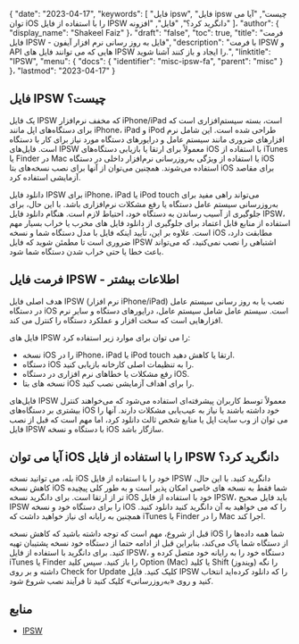 {
  "date": "2023-04-17",
  "keywords": [
"فایل ipsw",
"فایل ipsw چیست",
"آیا می توان iOS را با استفاده از فایل IPSW دانگرید کرد؟",
"فایل",
"افزونه"
]،
  "author": {
    "display_name": "Shakeel Faiz"
}،
  "draft": "false",
  "toc": true,
  "title": "فرمت فایل IPSW - فایل به روز رسانی نرم افزار آیفون",
  "description": "با فرمت IPSW و API هایی که می توانند فایل های IPSW را ایجاد و باز کنند آشنا شوید.",
  "linktitle": "IPSW",
  "menu": {
    "docs": {
      "identifier": "misc-ipsw-fa",
      "parent": "misc"
}
}،
  "lastmod": "2023-04-17"
}

## فایل IPSW چیست؟

یک فایل IPSW که مخفف نرم‌افزار iPhone/iPad است، بسته سیستم‌افزاری است که برای دستگاه‌های اپل مانند iPhone، iPad و iPod طراحی شده است. این شامل نرم افزارهای ضروری مانند سیستم عامل و درایورهای دستگاه مورد نیاز برای کار با دستگاه است. فایل‌های IPSW معمولاً برای ارتقا یا بازیابی دستگاه‌های iOS با استفاده از iTunes یا Finder در Mac یا استفاده از ویژگی به‌روزرسانی نرم‌افزار داخلی در دستگاه iOS استفاده می‌شوند. همچنین می‌توان از آنها برای نصب نسخه‌های بتا iOS برای مقاصد آزمایشی استفاده کرد.

دانلود فایل IPSW برای iPhone، iPad یا iPod touch می‌تواند راهی مفید برای به‌روزرسانی سیستم عامل دستگاه یا رفع مشکلات نرم‌افزاری باشد. با این حال، برای جلوگیری از آسیب رساندن به دستگاه خود، احتیاط لازم است. هنگام دانلود فایل IPSW، استفاده از منابع قابل اعتماد برای جلوگیری از دانلود فایل های مخرب یا خراب بسیار مهم است. علاوه بر این، تأیید اینکه فایل با مدل دستگاه شما و نسخه iOS مطابقت دارد، ضروری است تا مطمئن شوید که فایل IPSW اشتباهی را نصب نمی‌کنید، که می‌تواند باعث خطا یا حتی خراب شدن دستگاه شما شود.

## فرمت فایل IPSW - اطلاعات بیشتر
هدف اصلی فایل IPSW (نرم افزار iPhone/iPad) نصب یا به روز رسانی سیستم عامل در دستگاه iOS است. سیستم عامل شامل سیستم عامل، درایورهای دستگاه و سایر نرم افزارهایی است که سخت افزار و عملکرد دستگاه را کنترل می کند.

فایل های IPSW را می توان برای موارد زیر استفاده کرد:

- نسخه iOS را در iPhone، iPad یا iPod touch ارتقا یا کاهش دهید.
- دستگاه iOS را به تنظیمات اصلی کارخانه بازیابی کنید.
- رفع مشکلات یا خطاهای نرم افزاری در دستگاه iOS.
- نسخه های بتا iOS را برای اهداف آزمایشی نصب کنید.

فایل‌های IPSW معمولاً توسط کاربران پیشرفته‌ای استفاده می‌شود که می‌خواهند کنترل بیشتری بر دستگاه‌های iOS خود داشته باشند یا نیاز به عیب‌یابی مشکلات دارند. آنها را می توان از وب سایت اپل یا منابع شخص ثالث دانلود کرد، اما مهم است که قبل از نصب فایل IPSW با دستگاه و نسخه iOS سازگار باشد.

## آیا می توان iOS را با استفاده از فایل IPSW دانگرید کرد؟

بله، می توانید نسخه iOS خود را با استفاده از فایل IPSW دانگرید کنید. با این حال، کاهش نسخه iOS شما فقط به نسخه های خاصی امکان پذیر است و به طور کلی پیچیده تر از ارتقا است. برای دانگرید نسخه iOS خود با استفاده از فایل IPSW، باید فایل صحیح IPSW را برای دستگاه خود و نسخه iOS را که می خواهید به آن دانگرید کنید دانلود کنید. همچنین به رایانه ای نیاز خواهید داشت که iTunes یا Finder را در Mac اجرا کند.

قبل از شروع، مهم است که توجه داشته باشید که کاهش نسخه iOS شما همه داده‌ها را از دستگاه شما پاک می‌کند، بنابراین قبل از ادامه حتما از دستگاه خود نسخه پشتیبان تهیه کنید. برای دانگرید با استفاده از فایل IPSW، دستگاه خود را به رایانه خود متصل کرده و iTunes یا Finder را باز کنید. سپس کلید Option (Mac) یا کلید Shift (ویندوز) را نگه داشته و بر روی Check for Update کلیک کنید. فایل IPSW را که دانلود کرده‌اید انتخاب کنید و روی «به‌روزرسانی» کلیک کنید تا فرآیند نصب شروع شود.

## منابع
* [IPSW](https://en.wikipedia.org/wiki/IPSW)


